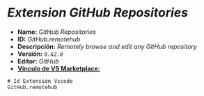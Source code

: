<!-- Autor: Daniel Benjamin Perez Morales -->
<!-- GitHub: https://github.com/D4nitrix13 -->
<!-- GitLab: https://gitlab.com/D4nitrix13 -->
<!-- Correo electrónico: danielperezdev@proton.me -->

# ***Extension GitHub Repositories***

- **Name:** *GitHub Repositories*
- **ID:** *GitHub.remotehub*
- **Descripción:** *Remotely browse and edit any GitHub repository*
- **Versión:** *`0.62.0`*
- **Editor:** *GitHub*
- **[Vínculo de VS Marketplace:](https://marketplace.visualstudio.com/items?itemName=GitHub.remotehub "https://marketplace.visualstudio.com/items?itemName=GitHub.remotehub")**

```plaintext
# Id Extensión Vscode
GitHub.remotehub
```
